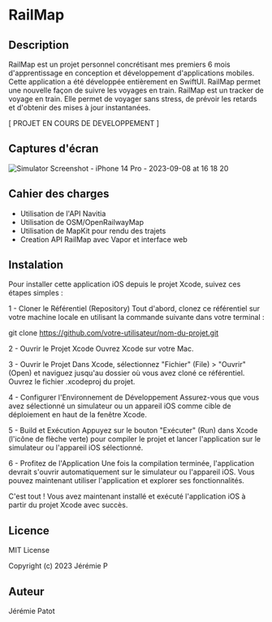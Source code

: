 # RailMap

## Description

RailMap est un projet personnel concrétisant mes premiers 6 mois d'apprentissage en conception et développement d'applications mobiles. Cette application a été développée entièrement en SwiftUI.
RailMap permet une nouvelle façon de suivre les voyages en train.
RailMap est un tracker de voyage en train. Elle permet de voyager sans stress, de prévoir les retards et d'obtenir des mises à jour instantanées.

[ PROJET EN COURS DE DEVELOPPEMENT ]

## Captures d'écran


![Simulator Screenshot - iPhone 14 Pro - 2023-09-08 at 16 18 20](https://github.com/Jezzatator/RailMap/assets/84284069/6d8ee4c8-67bd-4dbb-a326-57667d574853)

## Cahier des charges 

- Utilisation de l'API Navitia
- Utilisation de OSM/OpenRailwayMap
- Utilisation de MapKit pour rendu des trajets
- Creation API RailMap avec Vapor et interface web


## Instalation

Pour installer cette application iOS depuis le projet Xcode, suivez ces étapes simples :

1 - Cloner le Référentiel (Repository)
Tout d'abord, clonez ce référentiel sur votre machine locale en utilisant la commande suivante dans votre terminal :

git clone https://github.com/votre-utilisateur/nom-du-projet.git

2 - Ouvrir le Projet Xcode
Ouvrez Xcode sur votre Mac.

3 - Ouvrir le Projet
Dans Xcode, sélectionnez "Fichier" (File) > "Ouvrir" (Open) et naviguez jusqu'au dossier où vous avez cloné ce référentiel. Ouvrez le fichier .xcodeproj du projet.

4 - Configurer l'Environnement de Développement
Assurez-vous que vous avez sélectionné un simulateur ou un appareil iOS comme cible de déploiement en haut de la fenêtre Xcode.

5 - Build et Exécution
Appuyez sur le bouton "Exécuter" (Run) dans Xcode (l'icône de flèche verte) pour compiler le projet et lancer l'application sur le simulateur ou l'appareil iOS sélectionné.

6 - Profitez de l'Application
Une fois la compilation terminée, l'application devrait s'ouvrir automatiquement sur le simulateur ou l'appareil iOS. Vous pouvez maintenant utiliser l'application et explorer ses fonctionnalités.

C'est tout ! Vous avez maintenant installé et exécuté l'application iOS à partir du projet Xcode avec succès.

## Licence

MIT License

Copyright (c) 2023 Jérémie P 

## Auteur

Jérémie Patot
